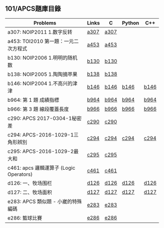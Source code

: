 ## 101/APCS題庫目錄

|Problems|Links|C|Python|C++|
|-|-|-|-|-|
|a307: NOIP2011 1.数字反转|[a307](Contents/a307/a307.md)|[a307](Contents/a307/a307.c)|||
|a453: TOI2010 第一題：一元二次方程式|[a453](Contents/a453/a453.md)|[a453](Contents/a453/a453.c)|||
|b130: NOIP2006 1.明明的随机数|[b130](Contents/b130/b130.md)|[b130](Contents/b130/b130.c)|||
|b138: NOIP2005 1.陶陶摘苹果|[b138](Contents/b138/b138.md)|[b138](Contents/b138/b138.c)|||
|b146: NOIP2004 1.不高兴的津津|[b146](Contents/b146/b146.md)|[b146](Contents/b146/b146.c)|[b146](Contents/b146/b146.py)|[b146](Contents/b146/b146.cpp)|
|b964: 第 1 題 成績指標|[b964](Contents/b964/b964.md)|[b964](Contents/b964/b964.c)|[b964](Contents/b964/b964.py)|[b964](Contents/b964/b964.cpp)|
|b966: 第 3 題 線段覆蓋長度|[b966](Contents/b966/b966.md)|[b966](Contents/b966/b966.c)|[b966](Contents/b966/b966.py)|[b966](Contents/b966/b966.cpp)|
|c290: APCS 2017-0304-1秘密差|[c290](Contents/c290/c290.md)|[c290](Contents/c290/c290.c)|||
|c294: APCS-2016-1029-1三角形辨別|[c294](Contents/c294/c294.md)|[c294](Contents/c294/c294.c)|[c294](Contents/c294/c294.py)|[c294](Contents/c294/c294.cpp)|
|c295: APCS-2016-1029-2最大和|[c295](Contents/c295/c295.md)|[c295](Contents/c295/c295.c)|||
|c461: apcs 邏輯運算子 (Logic Operators)|[c461](Contents/c461/c461.md)|[c461](Contents/c461/c461.c)|||
|d126: 一、牧场围栏|[d126](Contents/d126/d126.md)|[d126](Contents/d126/d126.c)|[d126](Contents/d126/d126.py)|[d126](Contents/d126/d126.cpp)|
|d127: 二、牧场面积|[d127](Contents/d127/d127.md)|[d127](Contents/d127/d127.c)|[d127](Contents/d127/d127.py)|[d127](Contents/d127/d127.cpp)|
|e283: APCS 類似題 - 小崴的特殊編碼|[e283](Contents/e283/e283.md)|[e283](Contents/e283/e283.c)|||
|e286: 籃球比賽|[e286](Contents/e286/e286.md)|[e286](Contents/e286/e286.c)||

